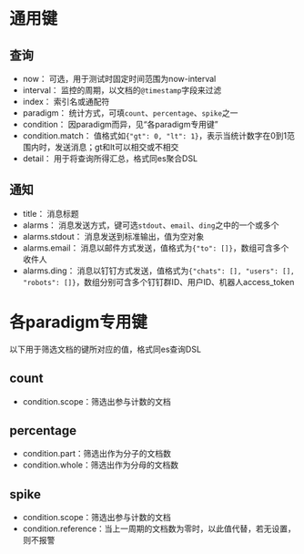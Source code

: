 # 通用键

## 查询

* now： 可选，用于测试时固定时间范围为now-interval
* interval： 监控的周期，以文档的`@timestamp`字段来过滤
* index： 索引名或通配符
* paradigm： 统计方式，可填`count`、`percentage`、`spike`之一
* condition： 因paradigm而异，见“各paradigm专用键”
* condition.match： 值格式如`{"gt": 0, "lt": 1}`，表示当统计数字在0到1范围内时，发送消息；gt和lt可以相交或不相交
* detail： 用于将查询所得汇总，格式同es聚合DSL

## 通知

* title： 消息标题
* alarms： 消息发送方式，键可选`stdout`、`email`、`ding`之中的一个或多个
* alarms.stdout： 消息发送到标准输出，值为空对象
* alarms.email： 消息以邮件方式发送，值格式为`{"to": []}`，数组可含多个收件人
* alarms.ding： 消息以钉钉方式发送，值格式为`{"chats": [], "users": [], "robots": []}`，数组分别可含多个钉钉群ID、用户ID、机器人access_token

# 各paradigm专用键

以下用于筛选文档的键所对应的值，格式同es查询DSL

## count

* condition.scope：筛选出参与计数的文档
  
## percentage

* condition.part：筛选出作为分子的文档数
* condition.whole：筛选出作为分母的文档数

## spike

* condition.scope：筛选出参与计数的文档
* condition.reference：当上一周期的文档数为零时，以此值代替，若无设置，则不报警
